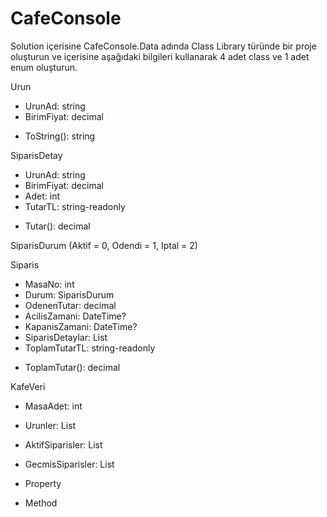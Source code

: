 # CafeConsole

Solution içerisine CafeConsole.Data adında Class Library türünde bir proje oluşturun ve içerisine aşağıdaki bilgileri kullanarak 4 adet class ve 1 adet enum oluşturun.

Urun
* UrunAd: string
* BirimFiyat: decimal
- ToString(): string

SiparisDetay
* UrunAd: string
* BirimFiyat: decimal
* Adet: int
* TutarTL: string-readonly
- Tutar(): decimal

SiparisDurum (Aktif = 0, Odendi = 1, Iptal = 2)

Siparis
* MasaNo: int
* Durum: SiparisDurum
* OdenenTutar: decimal
* AcilisZamani: DateTime?
* KapanisZamani: DateTime?
* SiparisDetaylar: List<SiparisDetay>
* ToplamTutarTL: string-readonly
- ToplamTutar(): decimal

KafeVeri
* MasaAdet: int
* Urunler: List<Urun>
* AktifSiparisler: List<Siparis>
* GecmisSiparisler: List<Siparis>


* Property
- Method
